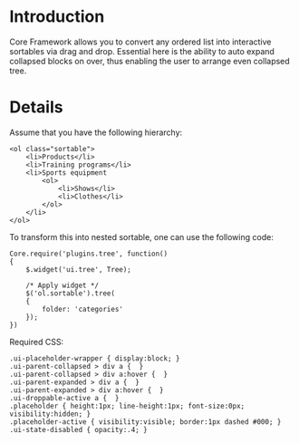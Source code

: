 # Introduction #

Core Framework allows you to convert any ordered list into interactive sortables via drag and drop. Essential here is the ability to auto expand collapsed blocks on over, thus enabling the user to arrange even collapsed tree.

# Details #
Assume that you have the following hierarchy:
```
<ol class="sortable">
	<li>Products</li>
	<li>Training programs</li>
	<li>Sports equipment
		<ol>
			<li>Shows</li>
			<li>Clothes</li>
		</ol>
	</li>
</ol>
```

To transform this into nested sortable, one can use the following code:
```
Core.require('plugins.tree', function()
{
	$.widget('ui.tree', Tree);

	/* Apply widget */
	$('ol.sortable').tree(
	{
		folder: 'categories'
	});
})
```

Required CSS:
```
.ui-placeholder-wrapper { display:block; }
.ui-parent-collapsed > div a {  }
.ui-parent-collapsed > div a:hover {  }
.ui-parent-expanded > div a {  }
.ui-parent-expanded > div a:hover {  }
.ui-droppable-active a {  }
.placeholder { height:1px; line-height:1px; font-size:0px; visibility:hidden; }
.placeholder-active { visibility:visible; border:1px dashed #000; }
.ui-state-disabled { opacity:.4; }

```